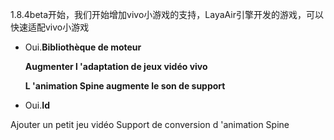 



1.8.4beta开始，我们开始增加vivo小游戏的支持，LayaAir引擎开发的游戏，可以快速适配vivo小游戏

- Oui.**Bibliothèque de moteur**


  **Augmenter l 'adaptation de jeux vidéo vivo**
  
  **L 'animation Spine augmente le son de support**
- Oui.**Id**

Ajouter un petit jeu vidéo
Support de conversion d 'animation Spine
